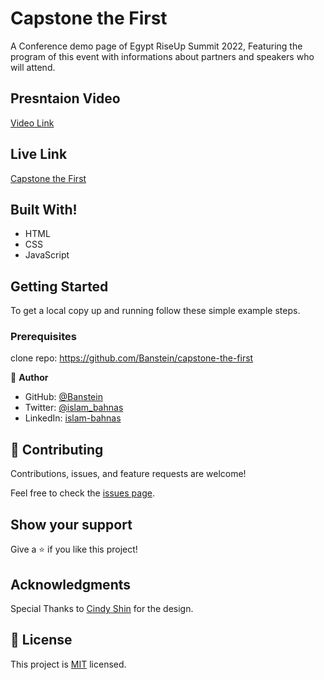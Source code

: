 
# Capstone the First

A Conference demo page of Egypt RiseUp Summit 2022, Featuring the program of this event with informations about partners and speakers who will attend.

## Presntaion Video

[Video Link](https://www.loom.com/share/aa75fdcdfcae46b7b9f91b3495fdabf1)

## Live Link

[Capstone the First](https://banstein.github.io/capstone-the-first/)

## Built With!

- HTML
- CSS
- JavaScript

## Getting Started

To get a local copy up and running follow these simple example steps.

### Prerequisites

clone repo: https://github.com/Banstein/capstone-the-first

👤 **Author**

- GitHub: [@Banstein](https://github.com/Banstein)
- Twitter: [@islam_bahnas](https://twitter.com/islam_bahnas)
- LinkedIn: [islam-bahnas](www.linkedin.com/in/islam-bahnas)

## 🤝 Contributing

Contributions, issues, and feature requests are welcome!

Feel free to check the [issues page](../../issues/).

## Show your support

Give a ⭐️ if you like this project!

## Acknowledgments

Special Thanks to [Cindy Shin](https://www.behance.net/adagio07) for the design.

## 📝 License

This project is [MIT](./LICENSE) licensed.